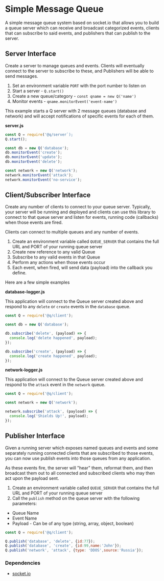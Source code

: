 # Simple Message Queue

A simple message queue system based on socket.io that allows you to build a queue server which can receive and broadcast categorized events, clients that can subscribe to said events, and publishers that can publish to the server.

## Server Interface

Create a server to manage queues and events. Clients will eventually connect to the server to subscribe to these, and Publishers will be able to send messages.

1. Set an environment variable `PORT` with the port number to listen on
1. Start a server - `Q.start()`
1. Create a new queue/category - `const qname = new Q('name')`
1. Monitor events - `qname.monitorEvent('event-name')`

This example starts a Q server with 2 message queues (database and network) and will accept notifications of specific events for each of them.

**server.js**
```javascript
const Q = require('@q/server`);
Q.start();

const db = new Q('database');
db.monitorEvent('create');
db.monitorEvent('update');
db.monitorEvent('delete');

const network = new Q('network');
network.monitorEvent('attack');
network.monitorEvent('no-service');
```

## Client/Subscriber Interface

Create any number of clients to connect to your queue server. Typically, your server will be running and deployed and clients can use this library to connect to that queue server and listen for events, running code (callbacks) when those events are fired.

Clients can connect to multiple queues and any number of events.

1. Create an environment variable called `QUEUE_SERVER` that contains the full URL and PORT of your running queue server
1. Create  new reference to any valid Queue
1. Subscribe to any valid events in that Queue
1. Perform any actions when those events occur
1. Each event, when fired, will send data (payload) into the callback you define.

Here are a few simple examples

**database-logger.js**

This application will connect to the Queue server created above and respond to any `delete` or `create` events in the `database` queue.

```javascript
const Q = require('@q/client');

const db = new Q('database');

db.subscribe('delete', (payload) => {
  console.log('delete happened', payload);
});

db.subscribe('create', (payload) => {
  console.log('create happened', payload);
});
```

**network-logger.js**

This application will connect to the Queue server created above and respond to the `attack` event in the `network` queue.

```javascript
const Q = require('@q/client');

const network = new Q('network');

network.subscribe('attack', (payload) => {
  console.log('Shields Up!', payload);
});
```

## Publisher Interface

Given a running server which exposes named queues and events and some separately running connected clients that are subscribed to those events, you can now use publish events into those queues from any application.

As these events fire, the server will "hear" them, reformat them, and then broadcast them out to all connected and subscribed clients who may then act upon the payload sent.

1. Create an environment variable called `QUEUE_SERVER` that contains the full URL and PORT of your running queue server
1. Call the `publish` method on the queue server with the following parameters:
 
 * Queue Name
 * Event Name
 * Payload - Can be of any type (string, array, object, boolean)

```javascript
const Q = require('@q/client');

Q.publish('database', 'delete', {id:77});
Q.publish('database', 'create', {id:99,name:'John'});
Q.publish('network', 'attack', {type: 'DDOS',source:'Russia'});
```

### Dependencies
* [socket.io](http://socket.io)

